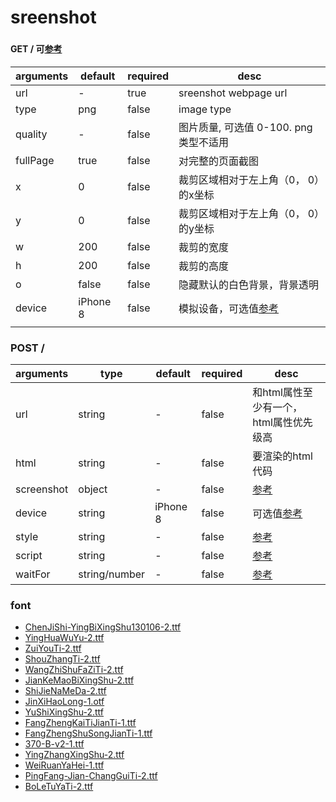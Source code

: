 # sreenshot



### 

#### GET /   可[参考][1]
| arguments  | default  | required  | desc  |
|---|---|---|---|
|  url | -  | true  | sreenshot webpage url  |
|  type | png  | false  | image type  |
| quality   | -  | false  | 图片质量, 可选值 0-100. png 类型不适用  |
| fullPage  | true  | false  | 对完整的页面截图  |
| x  | 0  | false  | 裁剪区域相对于左上角（0， 0）的x坐标  |
| y  | 0  | false  |  裁剪区域相对于左上角（0， 0）的y坐标  |
| w  |  200 |  false |  裁剪的宽度 |
| h  |  200 |  false |  裁剪的高度 |
| o  |  false | false  | 隐藏默认的白色背景，背景透明  |
| device  | iPhone 8  | false  | 模拟设备，可选值[参考][2]  |
|   |   |   |   |

### POST /
| arguments  | type | default  | required  | desc  |
|---|---|---|---| --- |
| url  | string  | -  | false  |  和html属性至少有一个，html属性优先级高    |
| html  | string  | -  | false  | 要渲染的html代码   |
| screenshot  | object  | -  | false  |  [参考][3]  |
| device  | string  | iPhone 8  | false  |  可选值[参考][4]  |
|  style | string  | -  | false  | [参考][5]   |
| script  | string  | -  | false  | [参考][6]   |
|  waitFor | string/number  | -  | false  |  [参考][7]  |

### font 

 - [ChenJiShi-YingBiXingShu130106-2.ttf][8]	
 - [YingHuaWuYu-2.ttf][9]	
 - [ZuiYouTi-2.ttf][10]	
 - [ShouZhangTi-2.ttf][11]	
 - [WangZhiShuFaZiTi-2.ttf][12]	
 - [JianKeMaoBiXingShu-2.ttf][13]	
 - [ShiJieNaMeDa-2.ttf][14]	
 - [JinXiHaoLong-1.otf][15]	
 - [YuShiXingShu-2.ttf][16]	
 - [FangZhengKaiTiJianTi-1.ttf][17]	
 - [FangZhengShuSongJianTi-1.ttf][18]
 - [370-B-v2-1.ttf][19]	
 - [YingZhangXingShu-2.ttf][20]	
 - [WeiRuanYaHei-1.ttf][21]	
 - [PingFang-Jian-ChangGuiTi-2.ttf][22]	
 - [BoLeTuYaTi-2.ttf][23]	


  [1]: https://zhaoqize.github.io/puppeteer-api-zh_CN/#/class-Page?id=pagescreenshotoptions
  [2]: https://github.com/GoogleChrome/puppeteer/blob/master/DeviceDescriptors.js
  [3]: https://zhaoqize.github.io/puppeteer-api-zh_CN/#/class-Page?id=pagescreenshotoptions
  [4]: https://github.com/GoogleChrome/puppeteer/blob/master/DeviceDescriptors.js
  [5]: https://zhaoqize.github.io/puppeteer-api-zh_CN/#/class-Page?id=pageaddstyletagoptions
  [6]: https://zhaoqize.github.io/puppeteer-api-zh_CN/#/class-Page?id=pageaddscripttagoptions
  [7]: https://zhaoqize.github.io/puppeteer-api-zh_CN/#/class-Page?id=pagewaitforselectororfunctionortimeout-options-args
  [8]: http://www.fonts.net.cn/font-35290944994.html
  [9]: http://www.fonts.net.cn/font-34713225111.html
  [10]: http://www.fonts.net.cn/font-34469200707.html
  [11]: http://www.fonts.net.cn/font-34361275263.html
  [12]: http://www.fonts.net.cn/font-33983589887.html
  [13]: http://www.fonts.net.cn/font-33979908809.html
  [14]: http://www.fonts.net.cn/font-33917191824.html
  [15]: http://www.fonts.net.cn/font-33527386169.html
  [16]: http://www.fonts.net.cn/font-34175359167.html
  [17]: http://www.fonts.net.cn/font-31561199974.html
  [18]: http://www.fonts.net.cn/font-31537398849.html
  [19]: http://www.fonts.net.cn/font-33216292055.html
  [20]: http://www.fonts.net.cn/font-33781266219.html
  [21]: http://www.fonts.net.cn/font-30931224951.html
  [22]: http://www.fonts.net.cn/font-33986225027.html
  [23]: http://www.fonts.net.cn/font-35905364399.html